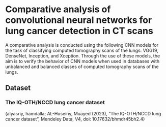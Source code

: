 # Comparative analysis of convolutional neural networks for lung cancer detection in CT scans

A comparative analysis is conducted using the following CNN models for the task of classifying computed tomography scans of the lungs: VGG19, DenseNet, Inception, and Xception. Through the use of these models, the aim is to verify the behavior of CNN models when used in databases with unbalanced and balanced classes of computed tomography scans of the lungs. 

## Dataset 

### The IQ-OTH/NCCD lung cancer dataset

(alyasriy, hamdalla; AL-Huseiny, Muayed (2023), “The IQ-OTH/NCCD lung cancer dataset”, Mendeley Data, V4, doi: 10.17632/bhmdr45bh2.4)


